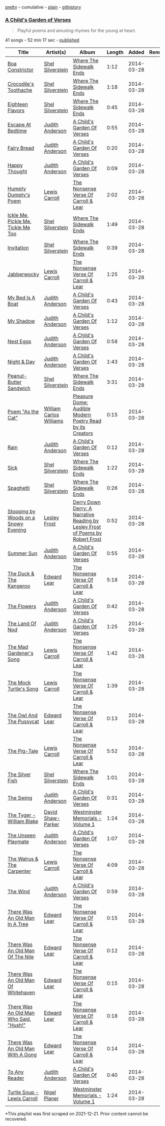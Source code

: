 [pretty](/playlists/pretty/37i9dQZF1DX1C9bnJXVI4K.md) - cumulative - [plain](/playlists/plain/37i9dQZF1DX1C9bnJXVI4K) - [githistory](https://github.githistory.xyz/mackorone/spotify-playlist-archive/blob/main/playlists/plain/37i9dQZF1DX1C9bnJXVI4K)

### [A Child's Garden of Verses](https://open.spotify.com/playlist/37i9dQZF1DX1C9bnJXVI4K)

> Playful poems and amusing rhymes for the young at heart.

41 songs - 52 min 17 sec - [published](https://open.spotify.com/playlist/1QHYQGpMQDOHxZrqNTaXiB)

| Title | Artist(s) | Album | Length | Added | Removed |
|---|---|---|---|---|---|
| [Boa Constrictor](https://open.spotify.com/track/4lG97BZ3KfFnCNYblvlv8h) | [Shel Silverstein](https://open.spotify.com/artist/12P4Y2MpLZqfilLWU2LkoM) | [Where The Sidewalk Ends](https://open.spotify.com/album/1UiIaKRVpe6aiDnayddoOU) | 1:12 | 2014-03-28 |  |
| [Crocodile's Toothache](https://open.spotify.com/track/2H4yGZWtKhExICI41tuxKZ) | [Shel Silverstein](https://open.spotify.com/artist/12P4Y2MpLZqfilLWU2LkoM) | [Where The Sidewalk Ends](https://open.spotify.com/album/1UiIaKRVpe6aiDnayddoOU) | 1:18 | 2014-03-28 |  |
| [Eighteen Flavors](https://open.spotify.com/track/5yXgvxNchN7Jj4w5xvBZg0) | [Shel Silverstein](https://open.spotify.com/artist/12P4Y2MpLZqfilLWU2LkoM) | [Where The Sidewalk Ends](https://open.spotify.com/album/1UiIaKRVpe6aiDnayddoOU) | 0:45 | 2014-03-28 |  |
| [Escape At Bedtime](https://open.spotify.com/track/1xy6VL0OlpDVHFk6HB57OX) | [Judith Anderson](https://open.spotify.com/artist/6eZdygAPz7uoKKAfBeCLqe) | [A Child's Garden Of Verses](https://open.spotify.com/album/3mxoXD04YsJkuLxVqXDw8i) | 0:55 | 2014-03-28 |  |
| [Fairy Bread](https://open.spotify.com/track/3kmxxxNon9DK8oCLB71pxC) | [Judith Anderson](https://open.spotify.com/artist/6eZdygAPz7uoKKAfBeCLqe) | [A Child's Garden Of Verses](https://open.spotify.com/album/3mxoXD04YsJkuLxVqXDw8i) | 0:20 | 2014-03-28 |  |
| [Happy Thought](https://open.spotify.com/track/1hXf8QPzeVwIV0tUGLU1ZV) | [Judith Anderson](https://open.spotify.com/artist/6eZdygAPz7uoKKAfBeCLqe) | [A Child's Garden Of Verses](https://open.spotify.com/album/3mxoXD04YsJkuLxVqXDw8i) | 0:09 | 2014-03-28 |  |
| [Humpty Dumpty's Poem](https://open.spotify.com/track/6SdruZbwxTYZ73mvtOmBc5) | [Lewis Carroll](https://open.spotify.com/artist/50BbSabfVvThGASCQr2Lp4) | [The Nonsense Verse Of Carroll & Lear](https://open.spotify.com/album/3HMAWaPkYrIQz4UkBI0nQz) | 2:02 | 2014-03-28 |  |
| [Ickle Me, Pickle Me, Tickle Me Too](https://open.spotify.com/track/2lsJafjhfW1wmSs844OhDN) | [Shel Silverstein](https://open.spotify.com/artist/12P4Y2MpLZqfilLWU2LkoM) | [Where The Sidewalk Ends](https://open.spotify.com/album/1UiIaKRVpe6aiDnayddoOU) | 1:49 | 2014-03-28 |  |
| [Invitation](https://open.spotify.com/track/7gkny8pFNlTPSh7yhXmMI7) | [Shel Silverstein](https://open.spotify.com/artist/12P4Y2MpLZqfilLWU2LkoM) | [Where The Sidewalk Ends](https://open.spotify.com/album/1UiIaKRVpe6aiDnayddoOU) | 0:39 | 2014-03-28 |  |
| [Jabberwocky](https://open.spotify.com/track/5jFseGw6ZT3dKA2TiD8qOp) | [Lewis Carroll](https://open.spotify.com/artist/50BbSabfVvThGASCQr2Lp4) | [The Nonsense Verse Of Carroll & Lear](https://open.spotify.com/album/3HMAWaPkYrIQz4UkBI0nQz) | 1:25 | 2014-03-28 |  |
| [My Bed Is A Boat](https://open.spotify.com/track/6K3rcn1CBpAsr9fCUukv5C) | [Judith Anderson](https://open.spotify.com/artist/6eZdygAPz7uoKKAfBeCLqe) | [A Child's Garden Of Verses](https://open.spotify.com/album/3mxoXD04YsJkuLxVqXDw8i) | 0:43 | 2014-03-28 |  |
| [My Shadow](https://open.spotify.com/track/1BlOJk6PGFbHoGvAPewkn1) | [Judith Anderson](https://open.spotify.com/artist/6eZdygAPz7uoKKAfBeCLqe) | [A Child's Garden Of Verses](https://open.spotify.com/album/3mxoXD04YsJkuLxVqXDw8i) | 1:12 | 2014-03-28 |  |
| [Nest Eggs](https://open.spotify.com/track/2xOfZKDKwYCvOFbYScWB8C) | [Judith Anderson](https://open.spotify.com/artist/6eZdygAPz7uoKKAfBeCLqe) | [A Child's Garden Of Verses](https://open.spotify.com/album/3mxoXD04YsJkuLxVqXDw8i) | 0:58 | 2014-03-28 |  |
| [Night & Day](https://open.spotify.com/track/2bvqGv3KzJuspAPfYZFPvV) | [Judith Anderson](https://open.spotify.com/artist/6eZdygAPz7uoKKAfBeCLqe) | [A Child's Garden Of Verses](https://open.spotify.com/album/3mxoXD04YsJkuLxVqXDw8i) | 1:43 | 2014-03-28 |  |
| [Peanut\-Butter Sandwich](https://open.spotify.com/track/4MKE9J5uu7wwZWkPlMabvf) | [Shel Silverstein](https://open.spotify.com/artist/12P4Y2MpLZqfilLWU2LkoM) | [Where The Sidewalk Ends](https://open.spotify.com/album/1UiIaKRVpe6aiDnayddoOU) | 3:31 | 2014-03-28 |  |
| [Poem "As the Cat"](https://open.spotify.com/track/3TMib8frelAws1PVkNqfCa) | [William Carlos Williams](https://open.spotify.com/artist/0CfIWtnGtdyFGbHrMMZ5uL) | [Pleasure Dome: Audible Modern Poetry Read by its Creators](https://open.spotify.com/album/6TTA2pOc7mXC5Wp2BlZvea) | 0:15 | 2014-03-28 |  |
| [Rain](https://open.spotify.com/track/4vPyPLvJhufbJ2OXdiknHI) | [Judith Anderson](https://open.spotify.com/artist/6eZdygAPz7uoKKAfBeCLqe) | [A Child's Garden Of Verses](https://open.spotify.com/album/3mxoXD04YsJkuLxVqXDw8i) | 0:12 | 2014-03-28 |  |
| [Sick](https://open.spotify.com/track/17ClVcR3jnfFPE8XxlkVl5) | [Shel Silverstein](https://open.spotify.com/artist/12P4Y2MpLZqfilLWU2LkoM) | [Where The Sidewalk Ends](https://open.spotify.com/album/1UiIaKRVpe6aiDnayddoOU) | 1:22 | 2014-03-28 |  |
| [Spaghetti](https://open.spotify.com/track/3c13mo6zEGrMuQQgp1PEdY) | [Shel Silverstein](https://open.spotify.com/artist/12P4Y2MpLZqfilLWU2LkoM) | [Where The Sidewalk Ends](https://open.spotify.com/album/1UiIaKRVpe6aiDnayddoOU) | 0:26 | 2014-03-28 |  |
| [Stopping by Woods on a Snowy Evening](https://open.spotify.com/track/3OZ0ByPJd8CeTQ39ryEZXG) | [Lesley Frost](https://open.spotify.com/artist/5bBrBIKlEDXb82M0fwdFIy) | [Derry Down Derry: A Narrative Reading by Lesley Frost of Poems by Robert Frost](https://open.spotify.com/album/4crPrHeEjXnra9e6fZfBbz) | 0:52 | 2014-03-28 |  |
| [Summer Sun](https://open.spotify.com/track/6aZUFZQYFEohJie78BFGE5) | [Judith Anderson](https://open.spotify.com/artist/6eZdygAPz7uoKKAfBeCLqe) | [A Child's Garden Of Verses](https://open.spotify.com/album/3mxoXD04YsJkuLxVqXDw8i) | 0:55 | 2014-03-28 |  |
| [The Duck & The Kangeroo](https://open.spotify.com/track/3RFR810TPY5ohINllvdFkQ) | [Edward Lear](https://open.spotify.com/artist/4UFCJlVZH0nZ07VvDY0uin) | [The Nonsense Verse Of Carroll & Lear](https://open.spotify.com/album/3HMAWaPkYrIQz4UkBI0nQz) | 5:18 | 2014-03-28 |  |
| [The Flowers](https://open.spotify.com/track/5f7TkQxaXgQbzyrZ3G01A9) | [Judith Anderson](https://open.spotify.com/artist/6eZdygAPz7uoKKAfBeCLqe) | [A Child's Garden Of Verses](https://open.spotify.com/album/3mxoXD04YsJkuLxVqXDw8i) | 0:42 | 2014-03-28 |  |
| [The Land Of Nod](https://open.spotify.com/track/2GBX0JToFNRLto3sl2XWcT) | [Judith Anderson](https://open.spotify.com/artist/6eZdygAPz7uoKKAfBeCLqe) | [A Child's Garden Of Verses](https://open.spotify.com/album/3mxoXD04YsJkuLxVqXDw8i) | 1:25 | 2014-03-28 |  |
| [The Mad Gardener's Song](https://open.spotify.com/track/5GHroKFEyyyFNzNY7maQQp) | [Lewis Carroll](https://open.spotify.com/artist/50BbSabfVvThGASCQr2Lp4) | [The Nonsense Verse Of Carroll & Lear](https://open.spotify.com/album/3HMAWaPkYrIQz4UkBI0nQz) | 1:42 | 2014-03-28 |  |
| [The Mock Turtle's Song](https://open.spotify.com/track/6hBMW7xXn8EDogFeg3O40S) | [Lewis Carroll](https://open.spotify.com/artist/50BbSabfVvThGASCQr2Lp4) | [The Nonsense Verse Of Carroll & Lear](https://open.spotify.com/album/3HMAWaPkYrIQz4UkBI0nQz) | 1:39 | 2014-03-28 |  |
| [The Owl And The Pussycat](https://open.spotify.com/track/57HsXxeKtJ8fVzgtYUSJJq) | [Edward Lear](https://open.spotify.com/artist/4UFCJlVZH0nZ07VvDY0uin) | [The Nonsense Verse Of Carroll & Lear](https://open.spotify.com/album/3HMAWaPkYrIQz4UkBI0nQz) | 0:13 | 2014-03-28 |  |
| [The Pig\-Tale](https://open.spotify.com/track/161WeeVtmtmAFIKAj0fLYB) | [Lewis Carroll](https://open.spotify.com/artist/50BbSabfVvThGASCQr2Lp4) | [The Nonsense Verse Of Carroll & Lear](https://open.spotify.com/album/3HMAWaPkYrIQz4UkBI0nQz) | 5:52 | 2014-03-28 |  |
| [The Silver Fish](https://open.spotify.com/track/7zNHaGGy0o2iw0s8sp12YJ) | [Shel Silverstein](https://open.spotify.com/artist/12P4Y2MpLZqfilLWU2LkoM) | [Where The Sidewalk Ends](https://open.spotify.com/album/1UiIaKRVpe6aiDnayddoOU) | 1:01 | 2014-03-28 |  |
| [The Swing](https://open.spotify.com/track/5C7csFm56T1ageXyB19GY8) | [Judith Anderson](https://open.spotify.com/artist/6eZdygAPz7uoKKAfBeCLqe) | [A Child's Garden Of Verses](https://open.spotify.com/album/3mxoXD04YsJkuLxVqXDw8i) | 0:31 | 2014-03-28 |  |
| [The Tyger \- William Blake](https://open.spotify.com/track/7za4H7L3ScZ5J55KYW2dv3) | [David Shaw\-Parker](https://open.spotify.com/artist/5ySoL6vYTXQwa3UlRROujv) | [Westminster Memorials \- Volume 1](https://open.spotify.com/album/3jqJlCVzknn8KFBZlhRBAm) | 1:24 | 2014-03-28 |  |
| [The Unseen Playmate](https://open.spotify.com/track/1rFyYTZNWYAj3LETJUjvtK) | [Judith Anderson](https://open.spotify.com/artist/6eZdygAPz7uoKKAfBeCLqe) | [A Child's Garden Of Verses](https://open.spotify.com/album/3mxoXD04YsJkuLxVqXDw8i) | 1:07 | 2014-03-28 |  |
| [The Walrus & The Carpenter](https://open.spotify.com/track/5ol3EeJfojrryhjmGydhtC) | [Lewis Carroll](https://open.spotify.com/artist/50BbSabfVvThGASCQr2Lp4) | [The Nonsense Verse Of Carroll & Lear](https://open.spotify.com/album/3HMAWaPkYrIQz4UkBI0nQz) | 4:09 | 2014-03-28 |  |
| [The Wind](https://open.spotify.com/track/7anWQLGGxdLij2C9w9T5aJ) | [Judith Anderson](https://open.spotify.com/artist/6eZdygAPz7uoKKAfBeCLqe) | [A Child's Garden Of Verses](https://open.spotify.com/album/3mxoXD04YsJkuLxVqXDw8i) | 0:59 | 2014-03-28 |  |
| [There Was An Old Man In A Tree](https://open.spotify.com/track/6PPRt8vQQHxOTaC8YwLw5q) | [Edward Lear](https://open.spotify.com/artist/4UFCJlVZH0nZ07VvDY0uin) | [The Nonsense Verse Of Carroll & Lear](https://open.spotify.com/album/3HMAWaPkYrIQz4UkBI0nQz) | 0:15 | 2014-03-28 |  |
| [There Was An Old Man Of The Nile](https://open.spotify.com/track/2K6Bs3pg5RIDYsLKrI6D6w) | [Edward Lear](https://open.spotify.com/artist/4UFCJlVZH0nZ07VvDY0uin) | [The Nonsense Verse Of Carroll & Lear](https://open.spotify.com/album/3HMAWaPkYrIQz4UkBI0nQz) | 0:12 | 2014-03-28 |  |
| [There Was An Old Man Of Whitehaven](https://open.spotify.com/track/3eHzCSqMg05GRgBlHCp6Vf) | [Edward Lear](https://open.spotify.com/artist/4UFCJlVZH0nZ07VvDY0uin) | [The Nonsense Verse Of Carroll & Lear](https://open.spotify.com/album/3HMAWaPkYrIQz4UkBI0nQz) | 0:15 | 2014-03-28 |  |
| [There Was An Old Man Who Said, "Hush!"](https://open.spotify.com/track/3PV2kBco5TuGqDfRwqVTzC) | [Edward Lear](https://open.spotify.com/artist/4UFCJlVZH0nZ07VvDY0uin) | [The Nonsense Verse Of Carroll & Lear](https://open.spotify.com/album/3HMAWaPkYrIQz4UkBI0nQz) | 0:18 | 2014-03-28 |  |
| [There Was An Old Man With A Gong](https://open.spotify.com/track/2L5H7KER9LSjUDwIbgLC3D) | [Edward Lear](https://open.spotify.com/artist/4UFCJlVZH0nZ07VvDY0uin) | [The Nonsense Verse Of Carroll & Lear](https://open.spotify.com/album/3HMAWaPkYrIQz4UkBI0nQz) | 0:14 | 2014-03-28 |  |
| [To Any Reader](https://open.spotify.com/track/0GfJS7kuYdnD7GCuNRZcLo) | [Judith Anderson](https://open.spotify.com/artist/6eZdygAPz7uoKKAfBeCLqe) | [A Child's Garden Of Verses](https://open.spotify.com/album/3mxoXD04YsJkuLxVqXDw8i) | 0:40 | 2014-03-28 |  |
| [Turtle Soup \- Lewis Carroll](https://open.spotify.com/track/6EKB5n7HVvjur0l5MxpDTX) | [Nigel Planer](https://open.spotify.com/artist/1Zeao6Q1W0KKhnDwhZR9GN) | [Westminster Memorials \- Volume 1](https://open.spotify.com/album/3jqJlCVzknn8KFBZlhRBAm) | 1:24 | 2014-03-28 |  |

\*This playlist was first scraped on 2021-12-21. Prior content cannot be recovered.
